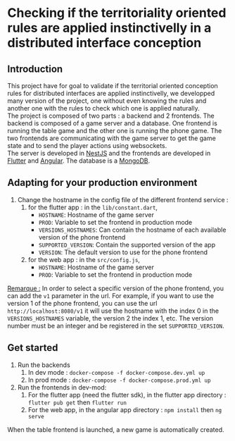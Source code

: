# Checking if the territoriality oriented rules are applied instinctivelly in a distributed interface conception
## Introduction
This project have for goal to validate if the territorial oriented conception rules for distributed interfaces are applied instinctivelly, we developped many version of the project, one without even knowing the rules and another one with the rules to check which one is applied naturally.<br>
The project is composed of two parts : a backend and 2 frontends. The backend is composed of a game server and a database. One frontend is running the table game and the other one is running the phone game. The two frontends are communicating with the game server to get the game state and to send the player actions using websockets.<br>
The server is developed in [NestJS](https://nestjs.com/) and the frontends are developed in [Flutter](https://flutter.dev/) and [Angular](https://angular.io/). The database is a [MongoDB](https://www.mongodb.com).<br>

## Adapting for your production environment

1. Change the hostname in the config file of the different frontend service :
    1. for the flutter app : in the ``lib/constant.dart``, 
        - ``HOSTNAME``: Hostname of the game server
        - ``PROD``: Variable to set the frontend in production mode
        - ``VERSIONS_HOSTNAMES``: Can contain the hostname of each available version of the phone frontend
        - ``SUPPORTED_VERSION``: Contain the supported version of the app
        - ``VERSION``: The default version to use for the phone frontend
    2. for the web app : in the ``src/config.js``,
        - ``HOSTNAME``: Hostname of the game server
        - ``PROD``: Variable to set the frontend in production mode

<u>Remarque :</u> In order to select a specific version of the phone frontend, you can add the ``v1`` parameter in the url. For example, if you want to use the version 1 of the phone frontend, you can use the url ``http://localhost:8080/v1`` it will use the hostname with the index 0 in the ``VERSIONS_HOSTNAMES`` variable, the version 2 the index 1, etc.
The version number must be an integer and be registered in the set ``SUPPORTED_VERSION``.

## Get started

1. Run the backends
    1. In dev mode : ``docker-compose -f docker-compose.dev.yml up``
    2. In prod mode : ``docker-compose -f docker-compose.prod.yml up``
2. Run the frontends in dev-mod:
    1. For the flutter app (need the flutter sdk), in the flutter app directory : ``flutter pub get`` then ``flutter run``
    2. For the web app, in the angular app directory : ``npm install`` then ``ng serve``

When the table frontend is launched, a new game is automatically created.
